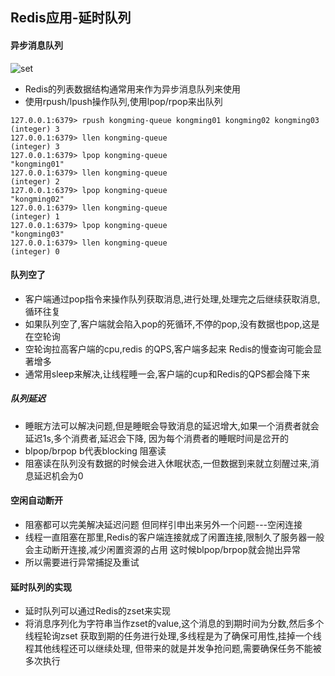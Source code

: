 ## Redis应用-延时队列

#### 异步消息队列

  ![set](https://github.com/kmjueban/studious-funicular/blob/master/static/redis_list_queue.png)

* Redis的列表数据结构通常用来作为异步消息队列来使用
* 使用rpush/lpush操作队列,使用lpop/rpop来出队列

```
127.0.0.1:6379> rpush kongming-queue kongming01 kongming02 kongming03
(integer) 3
127.0.0.1:6379> llen kongming-queue
(integer) 3
127.0.0.1:6379> lpop kongming-queue
"kongming01"
127.0.0.1:6379> llen kongming-queue
(integer) 2
127.0.0.1:6379> lpop kongming-queue
"kongming02"
127.0.0.1:6379> llen kongming-queue
(integer) 1
127.0.0.1:6379> lpop kongming-queue
"kongming03"
127.0.0.1:6379> llen kongming-queue
(integer) 0

```

#### 队列空了

* 客户端通过pop指令来操作队列获取消息,进行处理,处理完之后继续获取消息,循环往复
* 如果队列空了,客户端就会陷入pop的死循环,不停的pop,没有数据也pop,这是在空轮询
* 空轮询拉高客户端的cpu,redis 的QPS,客户端多起来 Redis的慢查询可能会显著增多
* 通常用sleep来解决,让线程睡一会,客户端的cup和Redis的QPS都会降下来

##### 队列延迟

* 睡眠方法可以解决问题,但是睡眠会导致消息的延迟增大,如果一个消费者就会延迟1s,多个消费者,延迟会下降,
  因为每个消费者的睡眠时间是岔开的
* blpop/brpop b代表blocking 阻塞读
* 阻塞读在队列没有数据的时候会进入休眠状态,一但数据到来就立刻醒过来,消息延迟机会为0

#### 空闲自动断开

* 阻塞都可以完美解决延迟问题 但同样引申出来另外一个问题---空闲连接
* 线程一直阻塞在那里,Redis的客户端连接就成了闲置连接,限制久了服务器一般会主动断开连接,减少闲置资源的占用
  这时候blpop/brpop就会抛出异常
* 所以需要进行异常捕捉及重试


#### 延时队列的实现

* 延时队列可以通过Redis的zset来实现
* 将消息序列化为字符串当作zset的value,这个消息的到期时间为分数,然后多个线程轮询zset
  获取到期的任务进行处理,多线程是为了确保可用性,挂掉一个线程其他线程还可以继续处理,
  但带来的就是并发争抢问题,需要确保任务不能被多次执行



